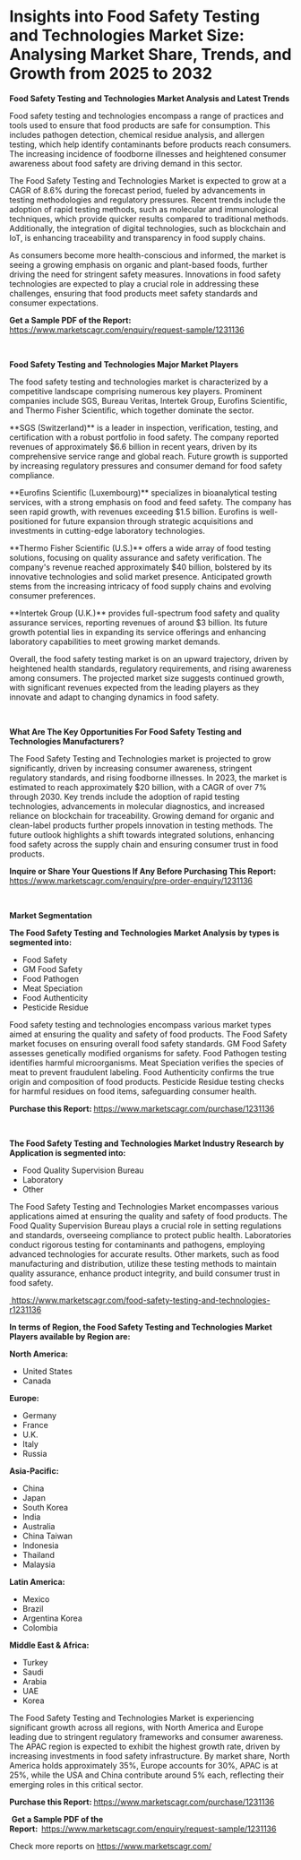 <p><h1>Insights into Food Safety Testing and Technologies Market Size: Analysing Market Share, Trends, and Growth from 2025 to 2032</h1></p><p><strong>Food Safety Testing and Technologies Market Analysis and Latest Trends</strong></p>
<p><p>Food safety testing and technologies encompass a range of practices and tools used to ensure that food products are safe for consumption. This includes pathogen detection, chemical residue analysis, and allergen testing, which help identify contaminants before products reach consumers. The increasing incidence of foodborne illnesses and heightened consumer awareness about food safety are driving demand in this sector.</p><p>The Food Safety Testing and Technologies Market is expected to grow at a CAGR of 8.6% during the forecast period, fueled by advancements in testing methodologies and regulatory pressures. Recent trends include the adoption of rapid testing methods, such as molecular and immunological techniques, which provide quicker results compared to traditional methods. Additionally, the integration of digital technologies, such as blockchain and IoT, is enhancing traceability and transparency in food supply chains.</p><p>As consumers become more health-conscious and informed, the market is seeing a growing emphasis on organic and plant-based foods, further driving the need for stringent safety measures. Innovations in food safety technologies are expected to play a crucial role in addressing these challenges, ensuring that food products meet safety standards and consumer expectations.</p></p>
<p><strong>Get a Sample PDF of the Report:&nbsp;</strong> <a href="https://www.marketscagr.com/enquiry/request-sample/1231136?utm_campaign=1868&utm_medium=2&utm_source=Github&utm_content=ia&utm_term=15022025&utm_id=food-safety-testing-and-technologies">https://www.marketscagr.com/enquiry/request-sample/1231136</a></p>
<p>&nbsp;</p>
<p><strong>Food Safety Testing and Technologies Major Market Players</strong></p>
<p><p>The food safety testing and technologies market is characterized by a competitive landscape comprising numerous key players. Prominent companies include SGS, Bureau Veritas, Intertek Group, Eurofins Scientific, and Thermo Fisher Scientific, which together dominate the sector.</p><p>**SGS (Switzerland)** is a leader in inspection, verification, testing, and certification with a robust portfolio in food safety. The company reported revenues of approximately $6.6 billion in recent years, driven by its comprehensive service range and global reach. Future growth is supported by increasing regulatory pressures and consumer demand for food safety compliance.</p><p>**Eurofins Scientific (Luxembourg)** specializes in bioanalytical testing services, with a strong emphasis on food and feed safety. The company has seen rapid growth, with revenues exceeding $1.5 billion. Eurofins is well-positioned for future expansion through strategic acquisitions and investments in cutting-edge laboratory technologies.</p><p>**Thermo Fisher Scientific (U.S.)** offers a wide array of food testing solutions, focusing on quality assurance and safety verification. The company's revenue reached approximately $40 billion, bolstered by its innovative technologies and solid market presence. Anticipated growth stems from the increasing intricacy of food supply chains and evolving consumer preferences.</p><p>**Intertek Group (U.K.)** provides full-spectrum food safety and quality assurance services, reporting revenues of around $3 billion. Its future growth potential lies in expanding its service offerings and enhancing laboratory capabilities to meet growing market demands.</p><p>Overall, the food safety testing market is on an upward trajectory, driven by heightened health standards, regulatory requirements, and rising awareness among consumers. The projected market size suggests continued growth, with significant revenues expected from the leading players as they innovate and adapt to changing dynamics in food safety.</p></p>
<p>&nbsp;</p>
<p><strong>What Are The Key Opportunities For Food Safety Testing and Technologies Manufacturers?</strong></p>
<p><p>The Food Safety Testing and Technologies market is projected to grow significantly, driven by increasing consumer awareness, stringent regulatory standards, and rising foodborne illnesses. In 2023, the market is estimated to reach approximately $20 billion, with a CAGR of over 7% through 2030. Key trends include the adoption of rapid testing technologies, advancements in molecular diagnostics, and increased reliance on blockchain for traceability. Growing demand for organic and clean-label products further propels innovation in testing methods. The future outlook highlights a shift towards integrated solutions, enhancing food safety across the supply chain and ensuring consumer trust in food products.</p></p>
<p><strong>Inquire or Share Your Questions If Any Before Purchasing This Report:</strong> <a href="https://www.marketscagr.com/enquiry/pre-order-enquiry/1231136?utm_campaign=1868&utm_medium=2&utm_source=Github&utm_content=ia&utm_term=15022025&utm_id=food-safety-testing-and-technologies">https://www.marketscagr.com/enquiry/pre-order-enquiry/1231136</a></p>
<p>&nbsp;</p>
<p><strong>Market Segmentation</strong></p>
<p><strong>The Food Safety Testing and Technologies Market Analysis by types is segmented into:</strong></p>
<p><ul><li>Food Safety</li><li>GM Food Safety</li><li>Food Pathogen</li><li>Meat Speciation</li><li>Food Authenticity</li><li>Pesticide Residue</li></ul></p>
<p><p>Food safety testing and technologies encompass various market types aimed at ensuring the quality and safety of food products. The Food Safety market focuses on ensuring overall food safety standards. GM Food Safety assesses genetically modified organisms for safety. Food Pathogen testing identifies harmful microorganisms. Meat Speciation verifies the species of meat to prevent fraudulent labeling. Food Authenticity confirms the true origin and composition of food products. Pesticide Residue testing checks for harmful residues on food items, safeguarding consumer health.</p></p>
<p><strong>Purchase this Report:&nbsp;</strong><a href="https://www.marketscagr.com/purchase/1231136?utm_campaign=1868&utm_medium=2&utm_source=Github&utm_content=ia&utm_term=15022025&utm_id=food-safety-testing-and-technologies">https://www.marketscagr.com/purchase/1231136</a></p>
<p>&nbsp;</p>
<p><strong>The Food Safety Testing and Technologies Market Industry Research by Application is segmented into:</strong></p>
<p><ul><li>Food Quality Supervision Bureau</li><li>Laboratory</li><li>Other</li></ul></p>
<p><p>The Food Safety Testing and Technologies Market encompasses various applications aimed at ensuring the quality and safety of food products. The Food Quality Supervision Bureau plays a crucial role in setting regulations and standards, overseeing compliance to protect public health. Laboratories conduct rigorous testing for contaminants and pathogens, employing advanced technologies for accurate results. Other markets, such as food manufacturing and distribution, utilize these testing methods to maintain quality assurance, enhance product integrity, and build consumer trust in food safety.</p></p>
<p><a href="https://www.marketscagr.com/food-safety-testing-and-technologies-r1231136?utm_campaign=1868&utm_medium=2&utm_source=Github&utm_content=ia&utm_term=15022025&utm_id=food-safety-testing-and-technologies">&nbsp;https://www.marketscagr.com/food-safety-testing-and-technologies-r1231136</a></p>
<p><strong>In terms of Region, the Food Safety Testing and Technologies Market Players available by Region are:</strong></p>
<p>
    <p> <strong> North America: </strong>
        <ul>
            <li>United States</li>
            <li>Canada</li>
        </ul>
        </p> 
    <p> <strong> Europe: </strong>
        <ul>
            <li>Germany</li>
            <li>France</li>
            <li>U.K.</li>
            <li>Italy</li>
            <li>Russia</li>
        </ul>
        </p> 
    <p> <strong> Asia-Pacific: </strong>
        <ul>
            <li>China</li>
            <li>Japan</li>
            <li>South Korea</li>
            <li>India</li>
            <li>Australia</li>
            <li>China Taiwan</li>
            <li>Indonesia</li>
            <li>Thailand</li>
            <li>Malaysia</li>
        </ul>
        </p> 
    <p> <strong> Latin America: </strong>
        <ul>
            <li>Mexico</li>
            <li>Brazil</li>
            <li>Argentina Korea</li>
            <li>Colombia</li>
        </ul>
        </p> 
    <p> <strong> Middle East & Africa: </strong>
        <ul>
            <li>Turkey</li>
            <li>Saudi</li>
            <li>Arabia</li>
            <li>UAE</li>
            <li>Korea</li>
        </ul>
    </p>
    </p>
<p><p>The Food Safety Testing and Technologies Market is experiencing significant growth across all regions, with North America and Europe leading due to stringent regulatory frameworks and consumer awareness. The APAC region is expected to exhibit the highest growth rate, driven by increasing investments in food safety infrastructure. By market share, North America holds approximately 35%, Europe accounts for 30%, APAC is at 25%, while the USA and China contribute around 5% each, reflecting their emerging roles in this critical sector.</p></p>
<p><strong>Purchase this Report: </strong><a href="https://www.marketscagr.com/purchase/1231136?utm_campaign=1868&utm_medium=2&utm_source=Github&utm_content=ia&utm_term=15022025&utm_id=food-safety-testing-and-technologies">https://www.marketscagr.com/purchase/1231136</a></p>
<p>&nbsp;<strong>Get a Sample PDF of the Report:&nbsp;&nbsp;</strong><a href="https://www.marketscagr.com/enquiry/request-sample/1231136?utm_campaign=1868&utm_medium=2&utm_source=Github&utm_content=ia&utm_term=15022025&utm_id=food-safety-testing-and-technologies">https://www.marketscagr.com/enquiry/request-sample/1231136</a></p>
<p><strong></strong></p>
<p>Check more reports on <a href="https://www.marketscagr.com/?utm_campaign=1868&utm_medium=2&utm_source=Github&utm_content=ia&utm_term=15022025&utm_id=food-safety-testing-and-technologies">https://www.marketscagr.com/</a></p>